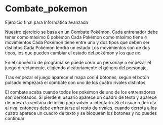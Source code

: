 # Combate_pokemon
Ejercicio final para Informática avanzada

Nuestro ejercicio se basa en un Combate Pokémon. 
    Cada entrenador debe tener como máximo 6 pokémon 
    Cada Pokémon como máximo tiene 4 movimientos 
    Cada Pokémon tiene entre uno y dos tipos que deben ser distintos
    Cada Pokémon tendrá un estado
    Los movimientos son de dos tipos, los que pueden cambiar el estado del pokémon y los que no.

En el comienzo de programa se puede crear un personaje o empezar el juego directamente, eligiendo aleatoriamente el 
género del personaje. 

Tras empezar el juego aparece el mapa con 4 botones, según el botón pulsado empezará el combate con uno de los cuatro
rivales distintos. 

El combate acaba cuando todos los pokémon de uno de los entrenadores son derrotados. 
    Si pierde el usuario aparece un cuadro de texto y aparece de nuevo la ventana de inicio para volver a intentarlo. 
    Si el usuario derrota al rival entonces debe enfrentarse al resto de rivales, cuando derrota a los cuatro aparece
    un cuadro de texto y se bloquean los botones y no puedes continuar 

